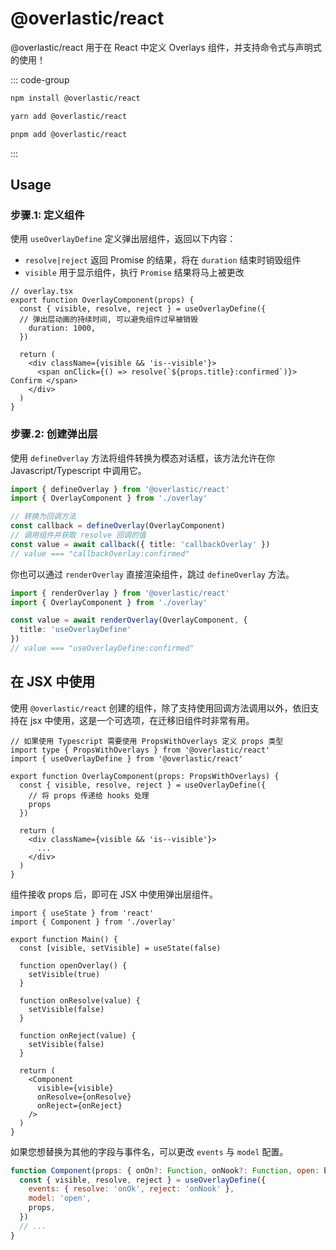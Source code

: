 # @overlastic/react

@overlastic/react 用于在 React 中定义 Overlays 组件，并支持命令式与声明式的使用！

::: code-group

```bash [npm]
npm install @overlastic/react
```

```bash [yarn]
yarn add @overlastic/react
```

```bash [pnpm]
pnpm add @overlastic/react
```

:::

## Usage

### 步骤.1: 定义组件

使用 `useOverlayDefine` 定义弹出层组件，返回以下内容：

- `resolve|reject` 返回 Promise 的结果，将在 `duration` 结束时销毁组件
- `visible` 用于显示组件，执行 `Promise` 结果将马上被更改

```tsx
// overlay.tsx
export function OverlayComponent(props) {
  const { visible, resolve, reject } = useOverlayDefine({
  // 弹出层动画的持续时间, 可以避免组件过早被销毁
    duration: 1000,
  })

  return (
    <div className={visible && 'is--visible'}>
      <span onClick={() => resolve(`${props.title}:confirmed`)}> Confirm </span>
    </div>
  )
}
```

### 步骤.2: 创建弹出层

使用 `defineOverlay` 方法将组件转换为模态对话框，该方法允许在你 Javascript/Typescript 中调用它。

```ts
import { defineOverlay } from '@overlastic/react'
import { OverlayComponent } from './overlay'

// 转换为回调方法
const callback = defineOverlay(OverlayComponent)
// 调用组件并获取 resolve 回调的值
const value = await callback({ title: 'callbackOverlay' })
// value === "callbackOverlay:confirmed"
```

你也可以通过 `renderOverlay` 直接渲染组件，跳过 `defineOverlay` 方法。

```ts
import { renderOverlay } from '@overlastic/react'
import { OverlayComponent } from './overlay'

const value = await renderOverlay(OverlayComponent, {
  title: 'useOverlayDefine'
})
// value === "useOverlayDefine:confirmed"
```

## 在 JSX 中使用

使用 `@overlastic/react` 创建的组件，除了支持使用回调方法调用以外，依旧支持在 jsx 中使用，这是一个可选项，在迁移旧组件时非常有用。

```tsx
// 如果使用 Typescript 需要使用 PropsWithOverlays 定义 props 类型
import type { PropsWithOverlays } from '@overlastic/react'
import { useOverlayDefine } from '@overlastic/react'

export function OverlayComponent(props: PropsWithOverlays) {
  const { visible, resolve, reject } = useOverlayDefine({
    // 将 props 传递给 hooks 处理
    props
  })

  return (
    <div className={visible && 'is--visible'}>
      ...
    </div>
  )
}
```

组件接收 props 后，即可在 JSX 中使用弹出层组件。

```tsx
import { useState } from 'react'
import { Component } from './overlay'

export function Main() {
  const [visible, setVisible] = useState(false)

  function openOverlay() {
    setVisible(true)
  }

  function onResolve(value) {
    setVisible(false)
  }

  function onReject(value) {
    setVisible(false)
  }

  return (
    <Component
      visible={visible}
      onResolve={onResolve}
      onReject={onReject}
    />
  )
}
```

如果您想替换为其他的字段与事件名，可以更改 `events` 与 `model` 配置。

```jsx
function Component(props: { onOn?: Function, onNook?: Function, open: boolean }) {
  const { visible, resolve, reject } = useOverlayDefine({
    events: { resolve: 'onOk', reject: 'onNook' },
    model: 'open',
    props,
  })
  // ...
}
```
